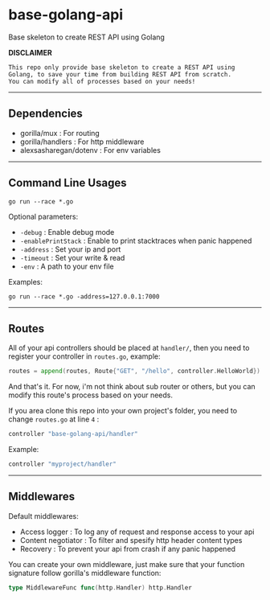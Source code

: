 # base-golang-api
Base skeleton to create REST API using Golang

**DISCLAIMER**

```
This repo only provide base skeleton to create a REST API using
Golang, to save your time from building REST API from scratch.
You can modify all of processes based on your needs!
```

---

## Dependencies 

- gorilla/mux       : For routing
- gorilla/handlers  : For http middleware
- alexsasharegan/dotenv : For env variables

---

## Command Line Usages

```
go run --race *.go
```

Optional parameters:
- `-debug` : Enable debug mode
- `-enablePrintStack` : Enable to print stacktraces when panic happened
- `-address` : Set your ip and port
- `-timeout` : Set your write & read
- `-env` : A path to your env file

Examples:

```
go run --race *.go -address=127.0.0.1:7000
```
---

## Routes 

All of your api controllers should be placed at `handler/`, then you need to
register your controller in `routes.go`, example:

```go
routes = append(routes, Route{"GET", "/hello", controller.HelloWorld})
```

And that's it.  For now, i'm not think about sub router or others, but you can 
modify this route's process based on your needs.

If you area clone this repo into your own project's folder, you need to change
`routes.go` at line `4` :

```go
controller "base-golang-api/handler"
```

Example:

```go
controller "myproject/handler"
```

---

## Middlewares

Default middlewares:

- Access logger : To log any of request and response access to your api
- Content negotiator : To filter and spesify http header content types
- Recovery : To prevent your api from crash if any panic happened

You can create your own middleware, just make sure that your function signature 
follow gorilla's middleware function:

```go
type MiddlewareFunc func(http.Handler) http.Handler
```